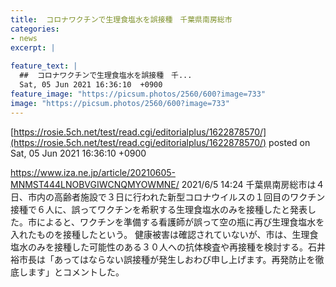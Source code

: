 ```yaml
---
title:  コロナワクチンで生理食塩水を誤接種　千葉県南房総市  
categories:
- news
excerpt: |
  
feature_text: |
  ##  コロナワクチンで生理食塩水を誤接種　千...
  Sat, 05 Jun 2021 16:36:10  +0900
feature_image: "https://picsum.photos/2560/600?image=733"
image: "https://picsum.photos/2560/600?image=733"
---
```


[https://rosie.5ch.net/test/read.cgi/editorialplus/1622878570/](https://rosie.5ch.net/test/read.cgi/editorialplus/1622878570/)
posted on Sat, 05 Jun 2021 16:36:10  +0900

<!--more-->

https://www.iza.ne.jp/article/20210605-MNMST444LNOBVGIWCNQMYOWMNE/ 2021/6/5 14:24 千葉県南房総市は４日、市内の高齢者施設で３日に行われた新型コロナウイルスの１回目のワクチン接種で６人に、誤ってワクチンを希釈する生理食塩水のみを接種したと発表した。市によると、ワクチンを準備する看護師が誤って空の瓶に再び生理食塩水を入れたものを接種したという。 健康被害は確認されていないが、市は、生理食塩水のみを接種した可能性のある３０人への抗体検査や再接種を検討する。石井裕市長は「あってはならない誤接種が発生しおわび申し上げます。再発防止を徹底します」とコメントした。
